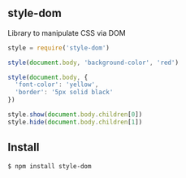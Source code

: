 ## style-dom

Library to manipulate CSS via DOM

```js
style = require('style-dom')

style(document.body, 'background-color', 'red')

style(document.body, {
  'font-color': 'yellow',
  'border': '5px solid black'
})

style.show(document.body.children[0])
style.hide(document.body.children[1])
```

## Install

```bash
$ npm install style-dom
```
